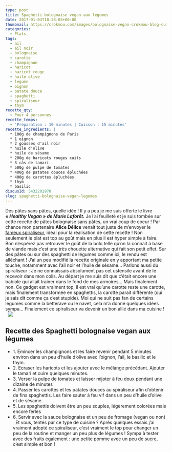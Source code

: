 ```yaml
---
type: post
title: Spaghetti bolognaise vegan aux légumes
date: 2017-01-03T18:28:03+00:00
thumbnail: https://crokmou.com/images/bolognaise-vegan-crokmou-blog-cuisine-voyage-belgique-3.jpg
categories:
  - Plats
tags:
  - ail
  - ail noir
  - bolognaise
  - carotte
  - champignon
  - haricot
  - haricot rouge
  - huile olive
  - legume
  - oignon
  - patate douce
  - spaghetti
  - spiraliseur
  - thym
recette_qty:
  - Pour 4 personnes
recette_temps:
  - 'Préparation : 10 minutes | Cuisson : 15 minutes'
recette_ingredients: |
  * 100g de champignons de Paris
  * 1 oignon
  * 2 gousses d'ail noir
  * huile d'olive
  * huile de sésame
  * 200g de haricots rouges cuits
  * 3 càs de tamari
  * 500g de pulpe de tomates
  * 400g de patates douces épluchées
  * 400g de carottes épluchées
  * thym
  * basilic
disqusId: 5432201970
slug: spaghetti-bolognaise-vegan-legumes
---
```


Des pâtes sans pâtes, quelle idée ! Il y a peu je me suis offerte le livre **_« Healthy Vegan » de Marie Laforêt._** Je l’ai feuilleté et je suis tombée sur cette recette de pâtes bolognaise sans pâtes, un vrai coup de coeur ! Par chance mon partenaire **Alice Délice** venait tout juste de m’envoyer le [fameux spiraliseur](https://www.alicedelice.com/mandoline-de-cuisine/spiraliseur-3-lames-1017011.html), idéal pour la réalisation de cette recette ! Non seulement le plat est top au goût mais en plus il est hyper simple à faire. Bon n’espérez pas retrouver le goût de la bolo telle qu’on la connait à base de viande mais c’est une très chouette alternative qui fait son petit effet. Sur des pâtes ou sur des spaghetti de légumes comme ici, le rendu est alléchant ! J’ai un peu modifié la recette originale en y apportant ma petite touche, notamment avec l’ail noir et l’huile de sésame… Parlons aussi du spiraliseur : Je ne connaissais absolument pas cet ustensile avant de le recevoir dans mon colis. Au départ je me suis dit que c’était encore une babiole qui allait trainer dans le fond de mes armoires… Mais finalement non. Ce gadget est vraiment top, il est vrai qu’une carotte reste une carotte, mais finalement transformée en spaghettis, la carotte parait différente (oui je sais dit comme ça c’est stupide). Moi qui ne suit pas fan de certains légumes comme la betterave ou le navet, cela m’a donné quelques idées sympa… Finalement ce spiraliseur va devenir un bon allié dans ma cuisine !   ![](https://crokmou.com/images/bolognaise-vegan-crokmou-blog-cuisine-voyage-belgique_ic6ijk.gif)

## **Recette des Spaghetti bolognaise vegan aux légumes**

* 1\. Emincer les champignons et les faire revenir pendant 5 minutes environ dans un peu d’huile d’olive avec l’oignon, l’ail, le basilic et le thym.
* 2\. Ecraser les haricots et les ajouter avec le mélange précédant. Ajouter le tamari et cuire quelques minutes.
* 3\. Verser la pulpe de tomates et laisser mijoter à feu doux pendant une dizaine de minutes
* 4\. Passer les carottes et les patates douces au spiraliseur afin d’obtenir de fins spaghettis. Les faire sauter à feu vif dans un peu d’huile d’olive et de sésame.
* 5\. Les spaghettis doivent être un peu souples, légèrement colorées mais encore ferles
* 6\. Servir avec la sauce bolognaise et un peu de fromage (vegan ou non)   Et vous, tentés par ce type de cuisine ? Après quelques essais j’ai vraiment adopté ce spiraliseur, c’est vraiment le top pour changer un peu de la routine et manger un peu plus de légumes ! Sympa à tester avec des fruits également : une petite pomme avec un peu de sucre, c’est simple et bon !